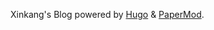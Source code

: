 Xinkang's Blog powered by [Hugo](https://gohugo.io) & [PaperMod](https://github.com/adityatelange/hugo-PaperMod/).
